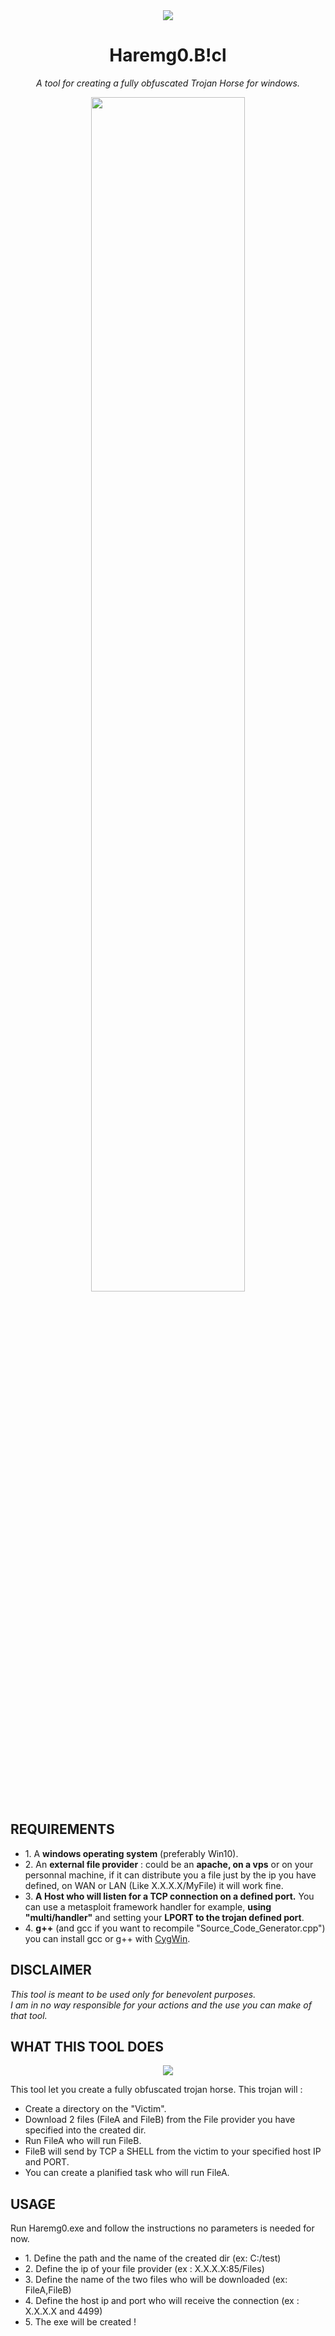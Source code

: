 <div align="center">
  <img src="https://raw.githubusercontent.com/mickdec/Haremg0.B-cl/master/READMERES/Haremg0-200x200.png" />
</div>

<div align="center">
  <h1 align="center">Haremg0.B!cl</h1>
  <i align="center">A tool for creating a fully obfuscated Trojan Horse for windows.</i>
</div>

<p align="center">
  <img style="width:70%" src="https://raw.githubusercontent.com/mickdec/Haremg0.B-cl/master/READMERES/01.gif" />
</p>

<h2>REQUIREMENTS</h2>
<ul>
<li>1. A <b>windows operating system</b> (preferably Win10).
<li>2. An <b>external file provider</b> :
could be an <b>apache, on a vps</b> or on your personnal machine, if it can distribute you a file just by the ip you have defined, on WAN or LAN (Like X.X.X.X/MyFile) it will work fine.
<li>3. <b>A Host who will listen for a TCP connection on a defined port.</b> You can use a metasploit framework handler for example, <b>using "multi/handler"</b> and setting your <b>LPORT to the trojan defined port</b>.
<li>4. <b>g++</b> (and gcc if you want to recompile "Source_Code_Generator.cpp") you can install gcc or g++ with <a href="https://cygwin.com/setup-x86_64.exe">CygWin</a>.
</ul>
<h2>DISCLAIMER</h2>
<p><i>
This tool is meant to be used only for benevolent purposes.
<br>I am in no way responsible for your actions and the use you can make of that tool.
</i><p>
<h2>WHAT THIS TOOL DOES</h2>
<p align="center">
  <img src="https://raw.githubusercontent.com/mickdec/Haremg0.B-cl/master/READMERES/00.png" />
</p>
<p>
This tool let you create a fully obfuscated trojan horse. This trojan will :
<ul>
<li>Create a directory on the "Victim".
<li>Download 2 files (FileA and FileB) from the File provider you have specified into the created dir.
<li>Run FileA who will run FileB.
<li>FileB will send by TCP a SHELL from the victim to your specified host IP and PORT.
<li>You can create a planified task who will run FileA.
</ul>
</p>
<h2>USAGE</h2>
Run Haremg0.exe and follow the instructions no parameters is needed for now.
<ul>
<li>1. Define the path and the name of the created dir (ex: C:/test)
<li>2. Define the ip of your file provider (ex : X.X.X.X:85/Files)
<li>3. Define the name of the two files who will be downloaded (ex: FileA,FileB)
<li>4. Define the host ip and port who will receive the connection (ex : X.X.X.X and 4499)
<li>5. The exe will be created !
</ul>
<p>
